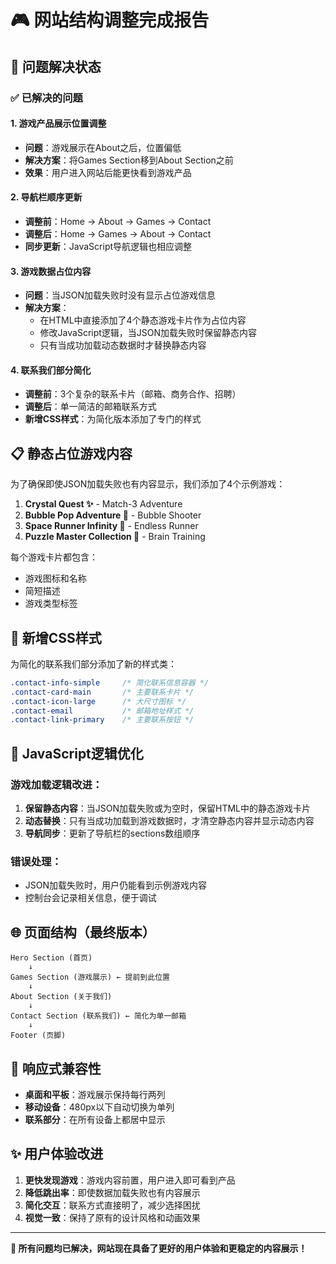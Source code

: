 # 🎮 网站结构调整完成报告

## 🔧 问题解决状态

### ✅ 已解决的问题

#### 1. **游戏产品展示位置调整**
- **问题**：游戏展示在About之后，位置偏低
- **解决方案**：将Games Section移到About Section之前
- **效果**：用户进入网站后能更快看到游戏产品

#### 2. **导航栏顺序更新**  
- **调整前**：Home → About → Games → Contact
- **调整后**：Home → Games → About → Contact
- **同步更新**：JavaScript导航逻辑也相应调整

#### 3. **游戏数据占位内容**
- **问题**：当JSON加载失败时没有显示占位游戏信息
- **解决方案**：
  - 在HTML中直接添加了4个静态游戏卡片作为占位内容
  - 修改JavaScript逻辑，当JSON加载失败时保留静态内容
  - 只有当成功加载动态数据时才替换静态内容

#### 4. **联系我们部分简化**
- **调整前**：3个复杂的联系卡片（邮箱、商务合作、招聘）
- **调整后**：单一简洁的邮箱联系方式
- **新增CSS样式**：为简化版本添加了专门的样式

## 📋 静态占位游戏内容

为了确保即使JSON加载失败也有内容显示，我们添加了4个示例游戏：

1. **Crystal Quest ✨** - Match-3 Adventure
2. **Bubble Pop Adventure 🫧** - Bubble Shooter  
3. **Space Runner Infinity 🚀** - Endless Runner
4. **Puzzle Master Collection 🧩** - Brain Training

每个游戏卡片都包含：
- 游戏图标和名称
- 简短描述
- 游戏类型标签

## 🎨 新增CSS样式

为简化的联系我们部分添加了新的样式类：

```css
.contact-info-simple     /* 简化联系信息容器 */
.contact-card-main       /* 主要联系卡片 */
.contact-icon-large      /* 大尺寸图标 */
.contact-email           /* 邮箱地址样式 */
.contact-link-primary    /* 主要联系按钮 */
```

## 🔄 JavaScript逻辑优化

### 游戏加载逻辑改进：
1. **保留静态内容**：当JSON加载失败或为空时，保留HTML中的静态游戏卡片
2. **动态替换**：只有当成功加载到游戏数据时，才清空静态内容并显示动态内容
3. **导航同步**：更新了导航栏的sections数组顺序

### 错误处理：
- JSON加载失败时，用户仍能看到示例游戏内容
- 控制台会记录相关信息，便于调试

## 🌐 页面结构（最终版本）

```
Hero Section (首页)
    ↓
Games Section (游戏展示) ← 提前到此位置
    ↓  
About Section (关于我们)
    ↓
Contact Section (联系我们) ← 简化为单一邮箱
    ↓
Footer (页脚)
```

## 📱 响应式兼容性

- **桌面和平板**：游戏展示保持每行两列
- **移动设备**：480px以下自动切换为单列
- **联系部分**：在所有设备上都居中显示

## ✨ 用户体验改进

1. **更快发现游戏**：游戏内容前置，用户进入即可看到产品
2. **降低跳出率**：即使数据加载失败也有内容展示
3. **简化交互**：联系方式直接明了，减少选择困扰
4. **视觉一致**：保持了原有的设计风格和动画效果

---

**🎯 所有问题均已解决，网站现在具备了更好的用户体验和更稳定的内容展示！**